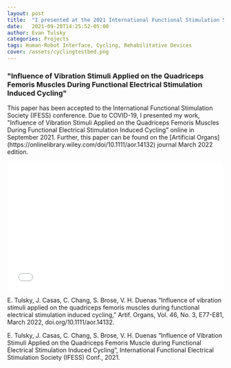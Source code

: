```yaml
---
layout: post
title:  "I presented at the 2021 International Functional Stimulation Society (IFESS) conference"
date:   2021-09-20T14:25:52-05:00
author: Evan Tulsky
categories: Projects
tags: Human-Robot Interface, Cycling, Rehabilitative Devices
cover: /assets/cyclingtestbed.png
---
```


<h3 id="Paragraph">"Influence of Vibration Stimuli Applied on the Quadriceps Femoris Muscles During Functional Electrical Stimulation Induced Cycling"</h3>
This paper has been accepted to the International Functional Stimulation Society (IFESS) conference. Due to COVID-19, I presented my work, "Influence of Vibration Stimuli Applied on the Quadriceps Femoris Muscles During Functional Electrical Stimulation Induced Cycling" online in September 2021. Further, this paper can be found on the [Artificial Organs](https://onlinelibrary.wiley.com/doi/10.1111/aor.14132) journal March 2022 edition. 

<p align="center">
<embed src="/assets/files/15_Tulsky_IFESS2021.pdf" width="500" height="300" type='application/pdf'/>
</p>

E. Tulsky, J. Casas, C. Chang, S. Brose, V. H. Duenas “Influence of vibration stimuli applied on the quadriceps femoris muscles during functional electrical stimulation induced cycling,” Artif. Organs, Vol. 46, No. 3, E77-E81, March 2022, doi.org/10.1111/aor.14132.

E. Tulsky, J. Casas, C. Chang, S. Brose, V. H. Duenas “Influence of Vibration Stimuli Applied on the Quadriceps Femoris Muscle during Functional Electrical Stimulation Induced Cycling”, International Functional Electrical Stimulation Society (IFESS) Conf., 2021.


